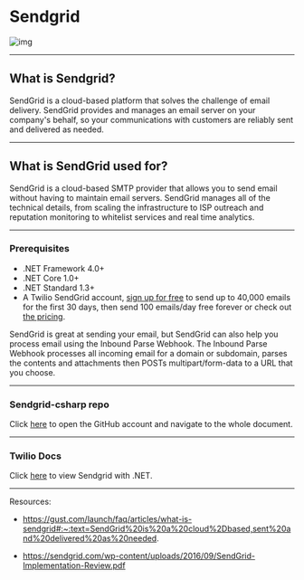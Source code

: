 # Sendgrid

![img](https://d15tnd3q55f8nl.cloudfront.net/static/SG_Twilio_Lockup_Social-56f3cfd2f6b0c62422980170d57fac64.png)

---
## What is Sendgrid?
SendGrid is a cloud-based platform that solves the challenge of email delivery. SendGrid provides and manages an email server on your company's behalf, so your communications with customers are reliably sent and delivered as needed. 

---
## What is SendGrid used for?
SendGrid is a cloud-based SMTP provider that allows you to send email without having to maintain email servers. SendGrid manages all of the technical details, from scaling the infrastructure to ISP outreach and reputation monitoring to whitelist services and real time analytics.

---
### Prerequisites
+ .NET Framework 4.0+
+ .NET Core 1.0+
+ .NET Standard 1.3+
+ A Twilio SendGrid account, [sign up for free](https://sendgrid.com/free/?source=sendgrid-csharp) to send up to 40,000 emails for the first 30 days, then send 100 emails/day free forever or check out [the pricing](https://sendgrid.com/pricing/?source=sendgrid-csharp).

SendGrid is great at sending your email, but SendGrid can also help you process email using the Inbound Parse Webhook. The Inbound Parse Webhook processes all incoming email for a domain or subdomain, parses the contents and attachments then POSTs multipart/form-data to a URL that you choose.

---
### Sendgrid-csharp repo
Click [here](https://github.com/sendgrid/sendgrid-csharp) to open the GitHub account and navigate to the whole document.

---
### Twilio Docs
Click [here](https://docs.sendgrid.com/for-developers/parsing-email/setting-up-the-inbound-parse-webhook#set-up-an-mx-record) to view Sendgrid with .NET.

---
Resources: 

+ https://gust.com/launch/faq/articles/what-is-sendgrid#:~:text=SendGrid%20is%20a%20cloud%2Dbased,sent%20and%20delivered%20as%20needed.

+ https://sendgrid.com/wp-content/uploads/2016/09/SendGrid-Implementation-Review.pdf